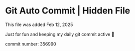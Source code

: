 # Git Auto Commit | Hidden File

This file was added Feb 12, 2025

Just for fun and keeping my daily git commit active 🤪

commit number: 356990
